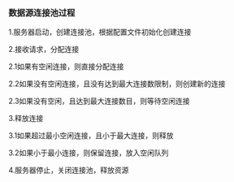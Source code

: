 ### 数据源连接池过程

1.服务器启动，创建连接池，根据配置文件初始化创建连接

2.接收请求，分配连接

2.1如果有空闲连接，则直接分配连接

2.2如果没有空闲连接，且没有达到最大连接数限制，则创建新的连接

2.3如果没有空闲，且达到最大连接数目，则等待空闲连接

3.释放连接

3.1如果超过最小空闲连接，且小于最大连接，则释放

3.2如果小于最小连接，则保留连接，放入空闲队列

4.服务器停止，关闭连接池，释放资源